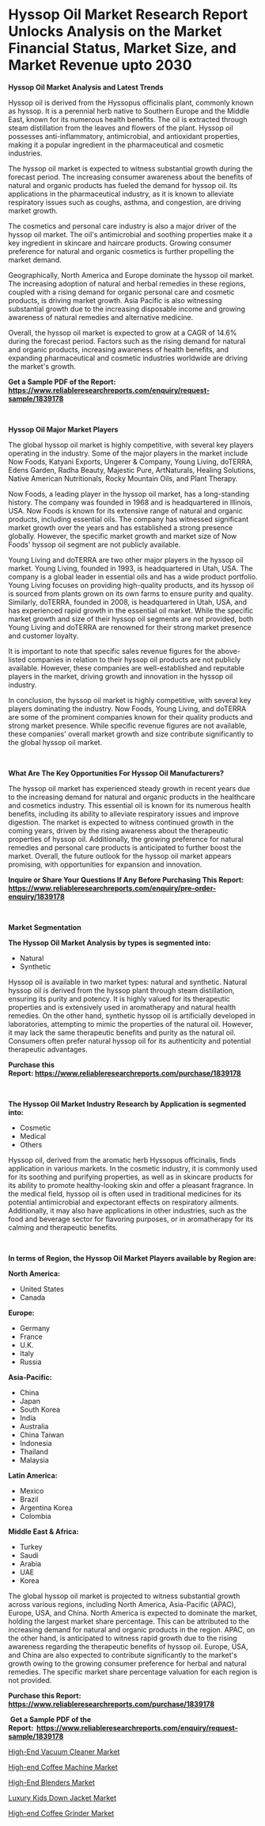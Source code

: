 <p><h1>Hyssop Oil Market Research Report Unlocks Analysis on the Market Financial Status, Market Size, and Market Revenue upto 2030</h1></p><p><strong>Hyssop Oil Market Analysis and Latest Trends</strong></p>
<p><p>Hyssop oil is derived from the Hyssopus officinalis plant, commonly known as hyssop. It is a perennial herb native to Southern Europe and the Middle East, known for its numerous health benefits. The oil is extracted through steam distillation from the leaves and flowers of the plant. Hyssop oil possesses anti-inflammatory, antimicrobial, and antioxidant properties, making it a popular ingredient in the pharmaceutical and cosmetic industries.</p><p>The hyssop oil market is expected to witness substantial growth during the forecast period. The increasing consumer awareness about the benefits of natural and organic products has fueled the demand for hyssop oil. Its applications in the pharmaceutical industry, as it is known to alleviate respiratory issues such as coughs, asthma, and congestion, are driving market growth.</p><p>The cosmetics and personal care industry is also a major driver of the hyssop oil market. The oil's antimicrobial and soothing properties make it a key ingredient in skincare and haircare products. Growing consumer preference for natural and organic cosmetics is further propelling the market demand.</p><p>Geographically, North America and Europe dominate the hyssop oil market. The increasing adoption of natural and herbal remedies in these regions, coupled with a rising demand for organic personal care and cosmetic products, is driving market growth. Asia Pacific is also witnessing substantial growth due to the increasing disposable income and growing awareness of natural remedies and alternative medicine.</p><p>Overall, the hyssop oil market is expected to grow at a CAGR of 14.6% during the forecast period. Factors such as the rising demand for natural and organic products, increasing awareness of health benefits, and expanding pharmaceutical and cosmetic industries worldwide are driving the market's growth.</p></p>
<p><strong>Get a Sample PDF of the Report:&nbsp; <a href="https://www.reliableresearchreports.com/enquiry/request-sample/1839178">https://www.reliableresearchreports.com/enquiry/request-sample/1839178</a></strong></p>
<p>&nbsp;</p>
<p><strong>Hyssop Oil Major Market Players</strong></p>
<p><p>The global hyssop oil market is highly competitive, with several key players operating in the industry. Some of the major players in the market include Now Foods, Katyani Exports, Ungerer & Company, Young Living, doTERRA, Edens Garden, Radha Beauty, Majestic Pure, ArtNaturals, Healing Solutions, Native American Nutritionals, Rocky Mountain Oils, and Plant Therapy.</p><p>Now Foods, a leading player in the hyssop oil market, has a long-standing history. The company was founded in 1968 and is headquartered in Illinois, USA. Now Foods is known for its extensive range of natural and organic products, including essential oils. The company has witnessed significant market growth over the years and has established a strong presence globally. However, the specific market growth and market size of Now Foods' hyssop oil segment are not publicly available.</p><p>Young Living and doTERRA are two other major players in the hyssop oil market. Young Living, founded in 1993, is headquartered in Utah, USA. The company is a global leader in essential oils and has a wide product portfolio. Young Living focuses on providing high-quality products, and its hyssop oil is sourced from plants grown on its own farms to ensure purity and quality. Similarly, doTERRA, founded in 2008, is headquartered in Utah, USA, and has experienced rapid growth in the essential oil market. While the specific market growth and size of their hyssop oil segments are not provided, both Young Living and doTERRA are renowned for their strong market presence and customer loyalty.</p><p>It is important to note that specific sales revenue figures for the above-listed companies in relation to their hyssop oil products are not publicly available. However, these companies are well-established and reputable players in the market, driving growth and innovation in the hyssop oil industry.</p><p>In conclusion, the hyssop oil market is highly competitive, with several key players dominating the industry. Now Foods, Young Living, and doTERRA are some of the prominent companies known for their quality products and strong market presence. While specific revenue figures are not available, these companies' overall market growth and size contribute significantly to the global hyssop oil market.</p></p>
<p>&nbsp;</p>
<p><strong>What Are The Key Opportunities For Hyssop Oil Manufacturers?</strong></p>
<p><p>The hyssop oil market has experienced steady growth in recent years due to the increasing demand for natural and organic products in the healthcare and cosmetics industry. This essential oil is known for its numerous health benefits, including its ability to alleviate respiratory issues and improve digestion. The market is expected to witness continued growth in the coming years, driven by the rising awareness about the therapeutic properties of hyssop oil. Additionally, the growing preference for natural remedies and personal care products is anticipated to further boost the market. Overall, the future outlook for the hyssop oil market appears promising, with opportunities for expansion and innovation.</p></p>
<p><strong>Inquire or Share Your Questions If Any Before Purchasing This Report: <a href="https://www.reliableresearchreports.com/enquiry/pre-order-enquiry/1839178">https://www.reliableresearchreports.com/enquiry/pre-order-enquiry/1839178</a></strong></p>
<p>&nbsp;</p>
<p><strong>Market Segmentation</strong></p>
<p><strong>The Hyssop Oil Market Analysis by types is segmented into:</strong></p>
<p><ul><li>Natural</li><li>Synthetic</li></ul></p>
<p><p>Hyssop oil is available in two market types: natural and synthetic. Natural hyssop oil is derived from the hyssop plant through steam distillation, ensuring its purity and potency. It is highly valued for its therapeutic properties and is extensively used in aromatherapy and natural health remedies. On the other hand, synthetic hyssop oil is artificially developed in laboratories, attempting to mimic the properties of the natural oil. However, it may lack the same therapeutic benefits and purity as the natural oil. Consumers often prefer natural hyssop oil for its authenticity and potential therapeutic advantages.</p></p>
<p><strong>Purchase this Report:&nbsp;<a href="https://www.reliableresearchreports.com/purchase/1839178">https://www.reliableresearchreports.com/purchase/1839178</a></strong></p>
<p>&nbsp;</p>
<p><strong>The Hyssop Oil Market Industry Research by Application is segmented into:</strong></p>
<p><ul><li>Cosmetic</li><li>Medical</li><li>Others</li></ul></p>
<p><p>Hyssop oil, derived from the aromatic herb Hyssopus officinalis, finds application in various markets. In the cosmetic industry, it is commonly used for its soothing and purifying properties, as well as in skincare products for its ability to promote healthy-looking skin and offer a pleasant fragrance. In the medical field, hyssop oil is often used in traditional medicines for its potential antimicrobial and expectorant effects on respiratory ailments. Additionally, it may also have applications in other industries, such as the food and beverage sector for flavoring purposes, or in aromatherapy for its calming and therapeutic benefits.</p></p>
<p>&nbsp;</p>
<p><strong>In terms of Region, the Hyssop Oil Market Players available by Region are:</strong></p>
<p>
    <p> <strong> North America: </strong>
        <ul>
            <li>United States</li>
            <li>Canada</li>
        </ul>
        </p> 
    <p> <strong> Europe: </strong>
        <ul>
            <li>Germany</li>
            <li>France</li>
            <li>U.K.</li>
            <li>Italy</li>
            <li>Russia</li>
        </ul>
        </p> 
    <p> <strong> Asia-Pacific: </strong>
        <ul>
            <li>China</li>
            <li>Japan</li>
            <li>South Korea</li>
            <li>India</li>
            <li>Australia</li>
            <li>China Taiwan</li>
            <li>Indonesia</li>
            <li>Thailand</li>
            <li>Malaysia</li>
        </ul>
        </p> 
    <p> <strong> Latin America: </strong>
        <ul>
            <li>Mexico</li>
            <li>Brazil</li>
            <li>Argentina Korea</li>
            <li>Colombia</li>
        </ul>
        </p> 
    <p> <strong> Middle East & Africa: </strong>
        <ul>
            <li>Turkey</li>
            <li>Saudi</li>
            <li>Arabia</li>
            <li>UAE</li>
            <li>Korea</li>
        </ul>
    </p>
    </p>
<p><p>The global hyssop oil market is projected to witness substantial growth across various regions, including North America, Asia-Pacific (APAC), Europe, USA, and China. North America is expected to dominate the market, holding the largest market share percentage. This can be attributed to the increasing demand for natural and organic products in the region. APAC, on the other hand, is anticipated to witness rapid growth due to the rising awareness regarding the therapeutic benefits of hyssop oil. Europe, USA, and China are also expected to contribute significantly to the market's growth owing to the growing consumer preference for herbal and natural remedies. The specific market share percentage valuation for each region is not provided.</p></p>
<p><strong>Purchase this Report: <a href="https://www.reliableresearchreports.com/purchase/1839178">https://www.reliableresearchreports.com/purchase/1839178</a></strong></p>
<p>&nbsp;<strong>Get a Sample PDF of the Report:&nbsp;&nbsp;<a href="https://www.reliableresearchreports.com/enquiry/request-sample/1839178">https://www.reliableresearchreports.com/enquiry/request-sample/1839178</a></strong></p>
<p><strong></strong></p>
<p><p><a href="https://medium.com/@noise.asset.organ/analyzing-high-end-vacuum-cleaner-market-global-industry-perspective-and-forecast-2023-to-2030-003a00f1abd4">High-End Vacuum Cleaner Market</a></p><p><a href="https://medium.com/@sink.pay.sand/high-end-coffee-machine-market-size-cagr-trends-2024-2030-1441869a6697">High-end Coffee Machine Market</a></p><p><a href="https://medium.com/@stand.tough.park/decoding-high-end-blenders-market-metrics-market-share-trends-and-growth-patterns-00b85a4511b5">High-End Blenders Market</a></p><p><a href="https://medium.com/@press.bell.sigh/luxury-kids-down-jacket-market-analysis-its-cagr-market-segmentation-and-global-industry-overview-0464c6ed643c">Luxury Kids Down Jacket Market</a></p><p><a href="https://medium.com/@fire.belt.bug/high-end-coffee-grinder-market-comprehensive-assessment-by-type-application-and-geography-54ea66903d95">High-end Coffee Grinder Market</a></p></p>